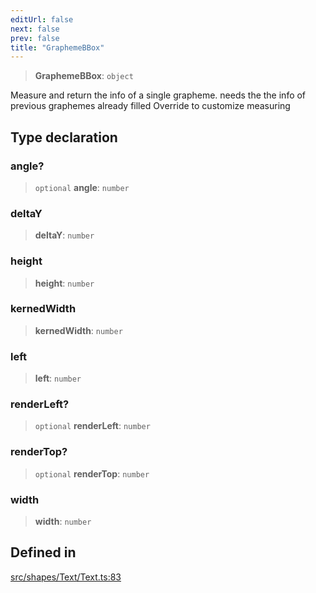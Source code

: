 ```yaml
---
editUrl: false
next: false
prev: false
title: "GraphemeBBox"
---
```


> **GraphemeBBox**: `object`

Measure and return the info of a single grapheme.
needs the the info of previous graphemes already filled
Override to customize measuring

## Type declaration

### angle?

> `optional` **angle**: `number`

### deltaY

> **deltaY**: `number`

### height

> **height**: `number`

### kernedWidth

> **kernedWidth**: `number`

### left

> **left**: `number`

### renderLeft?

> `optional` **renderLeft**: `number`

### renderTop?

> `optional` **renderTop**: `number`

### width

> **width**: `number`

## Defined in

[src/shapes/Text/Text.ts:83](https://github.com/fabricjs/fabric.js/blob/5c1240d8b4662e45868dd33f385f941de21c8e9c/src/shapes/Text/Text.ts#L83)
